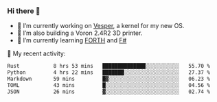 ### Hi there 👋

<!--
**berkus/berkus** is a ✨ _special_ ✨ repository because its `README.md` (this file) appears on your GitHub profile.

Here are some ideas to get you started:

- 🔭 I’m currently working on ...
- 🌱 I’m currently learning ...
- 👯 I’m looking to collaborate on ...
- 🤔 I’m looking for help with ...
- 💬 Ask me about ...
- 📫 How to reach me: ...
- 😄 Pronouns: ...
- ⚡ Fun fact: ...
-->

- 🔭 I’m currently working on [Vesper](https://github.com/metta-systems/vesper), a kernel for my new OS.
- 🔭 I’m also building a Voron 2.4R2 3D printer.
- 🌱 I’m currently learning [FORTH](http://forth.com/starting-forth/) and [F#](https://fsharpforfunandprofit.com/)

💼 My recent activity:

<!--START_SECTION:waka-->

```txt
Rust           8 hrs 53 mins   ██████████████░░░░░░░░░░░   55.70 %
Python         4 hrs 22 mins   ███████░░░░░░░░░░░░░░░░░░   27.37 %
Markdown       59 mins         █▓░░░░░░░░░░░░░░░░░░░░░░░   06.23 %
TOML           43 mins         █░░░░░░░░░░░░░░░░░░░░░░░░   04.56 %
JSON           26 mins         ▓░░░░░░░░░░░░░░░░░░░░░░░░   02.74 %
```

<!--END_SECTION:waka-->
